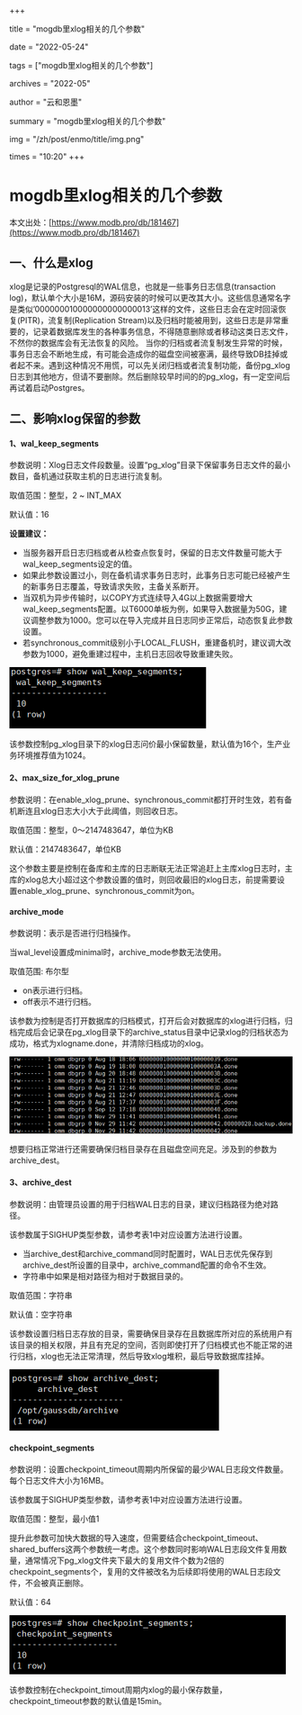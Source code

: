 +++

title = "mogdb里xlog相关的几个参数" 

date = "2022-05-24" 

tags = ["mogdb里xlog相关的几个参数"] 

archives = "2022-05" 

author = "云和恩墨" 

summary = "mogdb里xlog相关的几个参数"

img = "/zh/post/enmo/title/img.png" 

times = "10:20"
+++

# mogdb里xlog相关的几个参数

本文出处：[https://www.modb.pro/db/181467](https://www.modb.pro/db/181467)

## 一、什么是xlog

xlog是记录的Postgresql的WAL信息，也就是一些事务日志信息(transaction log)，默认单个大小是16M，源码安装的时候可以更改其大小。这些信息通常名字是类似’000000010000000000000013’这样的文件，这些日志会在定时回滚恢复(PITR)，流复制(Replication Stream)以及归档时能被用到，这些日志是非常重要的，记录着数据库发生的各种事务信息，不得随意删除或者移动这类日志文件，不然你的数据库会有无法恢复的风险。
  当你的归档或者流复制发生异常的时候，事务日志会不断地生成，有可能会造成你的磁盘空间被塞满，最终导致DB挂掉或者起不来。遇到这种情况不用慌，可以先关闭归档或者流复制功能，备份pg_xlog日志到其他地方，但请不要删除。然后删除较早时间的的pg_xlog，有一定空间后再试着启动Postgres。

## 二、影响xlog保留的参数

#### 1、wal_keep_segments

参数说明：Xlog日志文件段数量。设置“pg_xlog”目录下保留事务日志文件的最小数目，备机通过获取主机的日志进行流复制。

取值范围：整型，2 ~ INT_MAX

默认值：16

**设置建议：**

- 当服务器开启日志归档或者从检查点恢复时，保留的日志文件数量可能大于wal_keep_segments设定的值。
- 如果此参数设置过小，则在备机请求事务日志时，此事务日志可能已经被产生的新事务日志覆盖，导致请求失败，主备关系断开。
- 当双机为异步传输时，以COPY方式连续导入4G以上数据需要增大wal_keep_segments配置。以T6000单板为例，如果导入数据量为50G，建议调整参数为1000。您可以在导入完成并且日志同步正常后，动态恢复此参数设置。
- 若synchronous_commit级别小于LOCAL_FLUSH，重建备机时，建议调大改参数为1000，避免重建过程中，主机日志回收导致重建失败。

![img](./images/20211129-a2ebfd4e-cf7c-46aa-ad62-bb6cacb4dcdd.png)

该参数控制pg_xlog目录下的xlog日志问价最小保留数量，默认值为16个，生产业务环境推荐值为1024。

#### 2、max_size_for_xlog_prune

参数说明：在enable_xlog_prune、synchronous_commit都打开时生效，若有备机断连且xlog日志大小大于此阈值，则回收日志。

取值范围：整型，0～2147483647‬，单位为KB

默认值：2147483647‬，单位KB

这个参数主要是控制在备库和主库的日志断联无法正常追赶上主库xlog日志时，主库的xlog总大小超过这个参数设置的值时，则回收最旧的xlog日志，前提需要设置enable_xlog_prune、synchronous_commit为on。

#### archive_mode

参数说明：表示是否进行归档操作。

当wal_level设置成minimal时，archive_mode参数无法使用。

取值范围: 布尔型

- on表示进行归档。
- off表示不进行归档。

该参数为控制是否打开数据库的归档模式，打开后会对数据库的xlog进行归档，归档完成后会记录在pg_xlog目录下的archive_status目录中记录xlog的归档状态为成功，格式为xlogname.done，并清除归档成功的xlog。

![img](./images/20211129-bf8de33c-a36f-4771-9075-b0047052f2cf.png)

想要归档正常进行还需要确保归档目录存在且磁盘空间充足。涉及到的参数为archive_dest。

#### 3、archive_dest

参数说明：由管理员设置的用于归档WAL日志的目录，建议归档路径为绝对路径。

该参数属于SIGHUP类型参数，请参考表1中对应设置方法进行设置。

- 当archive_dest和archive_command同时配置时，WAL日志优先保存到archive_dest所设置的目录中，archive_command配置的命令不生效。
- 字符串中如果是相对路径为相对于数据目录的。

取值范围：字符串

默认值：空字符串

该参数设置归档日志存放的目录，需要确保目录存在且数据库所对应的系统用户有该目录的相关权限，并且有充足的空间，否则即使打开了归档模式也不能正常的进行归档，xlog也无法正常清理，然后导致xlog堆积，最后导致数据库挂掉。

![img](./images/20211129-e220a45e-264d-4c26-adbc-a388ffcf1aee.png)

#### checkpoint_segments

参数说明：设置checkpoint_timeout周期内所保留的最少WAL日志段文件数量。每个日志文件大小为16MB。

该参数属于SIGHUP类型参数，请参考表1中对应设置方法进行设置。

取值范围：整型，最小值1

提升此参数可加快大数据的导入速度，但需要结合checkpoint_timeout、shared_buffers这两个参数统一考虑。这个参数同时影响WAL日志段文件复用数量，通常情况下pg_xlog文件夹下最大的复用文件个数为2倍的checkpoint_segments个，复用的文件被改名为后续即将使用的WAL日志段文件，不会被真正删除。

默认值：64

![img](./images/20211129-059e38e8-318a-4d6b-814d-acf83808725f.png)

该参数控制在checkpoint_timout周期内xlog的最小保存数量，checkpoint_timeout参数的默认值是15min。
